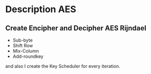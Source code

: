 # Description AES 
## Create Encipher and Decipher AES Rijndael

- Sub-byte 
- Shift Row 
- Mix-Column 
- Add-roundkey 

and also I create the Key Scheduler for every iteration. 
